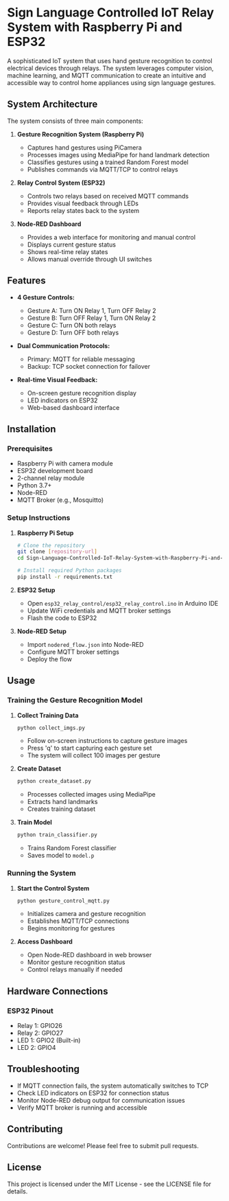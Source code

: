 # Sign Language Controlled IoT Relay System with Raspberry Pi and ESP32

A sophisticated IoT system that uses hand gesture recognition to control electrical devices through relays. The system leverages computer vision, machine learning, and MQTT communication to create an intuitive and accessible way to control home appliances using sign language gestures.

## System Architecture

The system consists of three main components:

1. **Gesture Recognition System (Raspberry Pi)**
   - Captures hand gestures using PiCamera
   - Processes images using MediaPipe for hand landmark detection
   - Classifies gestures using a trained Random Forest model
   - Publishes commands via MQTT/TCP to control relays

2. **Relay Control System (ESP32)**
   - Controls two relays based on received MQTT commands
   - Provides visual feedback through LEDs
   - Reports relay states back to the system

3. **Node-RED Dashboard**
   - Provides a web interface for monitoring and manual control
   - Displays current gesture status
   - Shows real-time relay states
   - Allows manual override through UI switches

## Features

- **4 Gesture Controls:**
  - Gesture A: Turn ON Relay 1, Turn OFF Relay 2
  - Gesture B: Turn OFF Relay 1, Turn ON Relay 2
  - Gesture C: Turn ON both relays
  - Gesture D: Turn OFF both relays

- **Dual Communication Protocols:**
  - Primary: MQTT for reliable messaging
  - Backup: TCP socket connection for failover

- **Real-time Visual Feedback:**
  - On-screen gesture recognition display
  - LED indicators on ESP32
  - Web-based dashboard interface

## Installation

### Prerequisites

- Raspberry Pi with camera module
- ESP32 development board
- 2-channel relay module
- Python 3.7+
- Node-RED
- MQTT Broker (e.g., Mosquitto)

### Setup Instructions

1. **Raspberry Pi Setup**
   ```bash
   # Clone the repository
   git clone [repository-url]
   cd Sign-Language-Controlled-IoT-Relay-System-with-Raspberry-Pi-and-ESP32

   # Install required Python packages
   pip install -r requirements.txt
   ```

2. **ESP32 Setup**
   - Open `esp32_relay_control/esp32_relay_control.ino` in Arduino IDE
   - Update WiFi credentials and MQTT broker settings
   - Flash the code to ESP32

3. **Node-RED Setup**
   - Import `nodered_flow.json` into Node-RED
   - Configure MQTT broker settings
   - Deploy the flow

## Usage

### Training the Gesture Recognition Model

1. **Collect Training Data**
   ```bash
   python collect_imgs.py
   ```
   - Follow on-screen instructions to capture gesture images
   - Press 'q' to start capturing each gesture set
   - The system will collect 100 images per gesture

2. **Create Dataset**
   ```bash
   python create_dataset.py
   ```
   - Processes collected images using MediaPipe
   - Extracts hand landmarks
   - Creates training dataset

3. **Train Model**
   ```bash
   python train_classifier.py
   ```
   - Trains Random Forest classifier
   - Saves model to `model.p`

### Running the System

1. **Start the Control System**
   ```bash
   python gesture_control_mqtt.py
   ```
   - Initializes camera and gesture recognition
   - Establishes MQTT/TCP connections
   - Begins monitoring for gestures

2. **Access Dashboard**
   - Open Node-RED dashboard in web browser
   - Monitor gesture recognition status
   - Control relays manually if needed

## Hardware Connections

### ESP32 Pinout
- Relay 1: GPIO26
- Relay 2: GPIO27
- LED 1: GPIO2 (Built-in)
- LED 2: GPIO4

## Troubleshooting

- If MQTT connection fails, the system automatically switches to TCP
- Check LED indicators on ESP32 for connection status
- Monitor Node-RED debug output for communication issues
- Verify MQTT broker is running and accessible

## Contributing

Contributions are welcome! Please feel free to submit pull requests.

## License

This project is licensed under the MIT License - see the LICENSE file for details.
